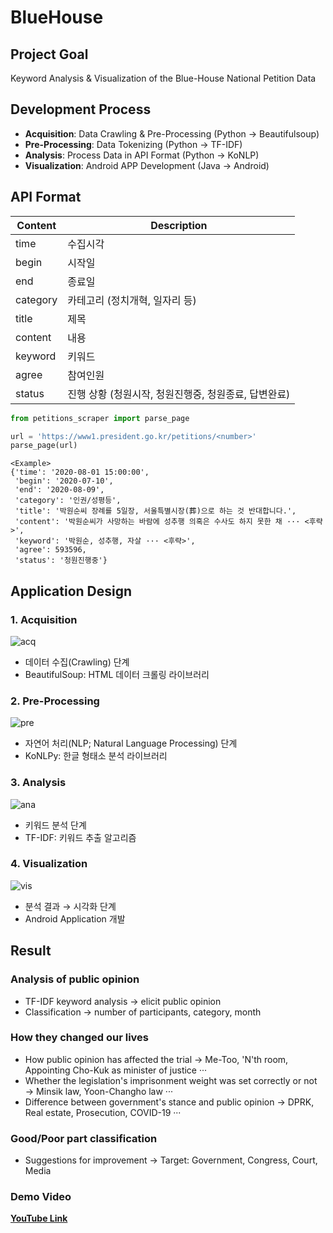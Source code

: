 # BlueHouse
## Project Goal
Keyword Analysis & Visualization of the Blue-House National Petition Data

## Development Process
- **Acquisition**: Data Crawling & Pre-Processing (Python → Beautifulsoup)
- **Pre-Processing**: Data Tokenizing (Python → TF-IDF)
- **Analysis**: Process Data in API Format (Python → KoNLP)
- **Visualization**: Android APP Development (Java → Android)

## API Format
| Content | Description |
| --- | --- |
| time | 수집시각 |
| begin | 시작일 |
| end | 종료일 |
| category | 카테고리 (정치개혁, 일자리 등) |
| title | 제목 |
| content | 내용 |
| keyword | 키워드 |
| agree | 참여인원 |
| status | 진행 상황 (청원시작, 청원진행중, 청원종료, 답변완료) |
```python
from petitions_scraper import parse_page

url = 'https://www1.president.go.kr/petitions/<number>'
parse_page(url)
```

```
<Example>
{'time': '2020-08-01 15:00:00',
 'begin': '2020-07-10',
 'end': '2020-08-09',
 'category': '인권/성평등',
 'title': '박원순씨 장례를 5일장, 서울특별시장(葬)으로 하는 것 반대합니다.',
 'content': '박원순씨가 사망하는 바람에 성추행 의혹은 수사도 하지 못한 채 ··· <후략>',
 'keyword': '박원순, 성추행, 자살 ··· <후략>',
 'agree': 593596,
 'status': '청원진행중'}
 ```

## Application Design
### 1. Acquisition
![acq](https://user-images.githubusercontent.com/20378368/105618538-c401f780-5e2b-11eb-9483-fa3e5f7f3a7e.PNG)
- 데이터 수집(Crawling) 단계
- BeautifulSoup: HTML 데이터 크롤링 라이브러리  
### 2. Pre-Processing
![pre](https://user-images.githubusercontent.com/20378368/105618539-c5332480-5e2b-11eb-908c-4cf38ebebdc2.PNG)
- 자연어 처리(NLP; Natural Language Processing) 단계
- KoNLPy: 한글 형태소 분석 라이브러리  
### 3. Analysis
![ana](https://user-images.githubusercontent.com/20378368/105618540-c5cbbb00-5e2b-11eb-9166-74d0271164be.PNG)
- 키워드 분석 단계
- TF-IDF: 키워드 추출 알고리즘  
### 4. Visualization
![vis](https://user-images.githubusercontent.com/20378368/105618541-c5cbbb00-5e2b-11eb-920f-ddb15e5f21bb.PNG)
- 분석 결과 → 시각화 단계
- Android Application 개발  

## Result
### Analysis of public opinion
- TF-IDF keyword analysis → elicit public opinion
- Classification → number of participants, category, month
### How they changed our lives
- How public opinion has affected the trial → Me-Too, 'N'th room, Appointing Cho-Kuk as minister of justice ···
- Whether the legislation's imprisonment weight was set correctly or not → Minsik law, Yoon-Changho law ···
- Difference between government's stance and public opinion → DPRK, Real estate, Prosecution, COVID-19 ···
### Good/Poor part classification
- Suggestions for improvement → Target: Government, Congress, Court, Media
### Demo Video
**[YouTube Link](https://www.youtube.com/watch?v=lhAaXeZExQY)**
